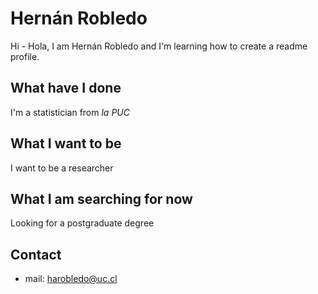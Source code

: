 # Hernán Robledo

Hi - Hola, I am Hernán Robledo and I'm learning how to create a readme profile.

## What have I done

I'm a statistician from *la PUC*

## What I want to be

I want to be a researcher

## What I am searching for now

Looking for a postgraduate degree

## Contact

- mail: harobledo@uc.cl
